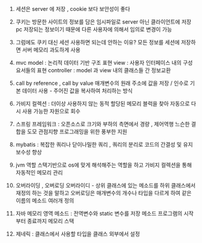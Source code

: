 1. 세션은 server 에 저장 , cookie 보다 보안성이 좋다
2. 쿠키는 방문한 사이트의 정보를 담은 임시파일로 server 아닌 클라이언트에 저장 pc 저장되는 정보이기 때문에 다른 사용자에 의해서 임의로 변경이 가능 
3. 그럼에도 쿠키 대신 세션 사용하면 되는데 안하는 이유?
    모든 정보를 세션에 저장하면 서버 메모리 과도하게 사용
4. mvc 
    model : 논리적 데이터 기반 구조 표현 
    view  : 사용자 인터페이스 내의 구성요서들의 표현
    controller  : model 과 view 내의 클래스들 간 정보교환
5. call by reference , call by value
    매개변수의 원래 주소에 값을 저장 / 인수로 기본 데이터 사용 - 주어진 값을 복사하여 처리하는 방식 
6. 가비지 컬렉션 : 더이상 사용하지 않는 동적 할당된 메모리 블럭을 찾아 자동으로 다시 사용 가능한 자원으로 회수
7. 스프링 프레임워크 : 오픈소스로 크기와 부하의 측면에서 경량 , 제어역행 느슨한 결합을 도모 관점지향 프로그래밍을 위한 풍부한 지원
8. mybatis : 복잡한 쿼리나 닫이나밀한 쿼리 , 쿼리의 분리로 코드의 간결성 및 유지보수성 향상

9. jvm 역할 스택기반으로 os에 맞게 해석해주는 역할을 하고 가비지 컬렉션을 통해 자동적인 메모리 관리 
10. 오버라이딩 , 오버로딩 
    오버라이디 - 상위 클래스에 있는 메소드를 하위 클래스에서 재정의 하는 것을 말하고 
    오버로딩은 매개변수의 개수나 타입을 다르게 하여 같은 이름의 메소드 여러개 정의
11. 자바 메모리 영역 
    메소드 : 전역변수와 static 변수를 저장 메소드 프로그램의 시작부터 종료까지 메모리 
    스택
12. 제네릭 : 클래스에서 사용할 타입을 클래스 외부에서 설정